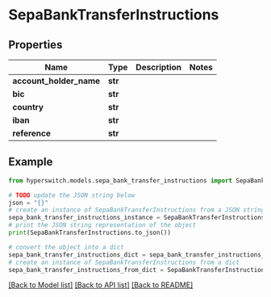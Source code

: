 # SepaBankTransferInstructions


## Properties

Name | Type | Description | Notes
------------ | ------------- | ------------- | -------------
**account_holder_name** | **str** |  | 
**bic** | **str** |  | 
**country** | **str** |  | 
**iban** | **str** |  | 
**reference** | **str** |  | 

## Example

```python
from hyperswitch.models.sepa_bank_transfer_instructions import SepaBankTransferInstructions

# TODO update the JSON string below
json = "{}"
# create an instance of SepaBankTransferInstructions from a JSON string
sepa_bank_transfer_instructions_instance = SepaBankTransferInstructions.from_json(json)
# print the JSON string representation of the object
print(SepaBankTransferInstructions.to_json())

# convert the object into a dict
sepa_bank_transfer_instructions_dict = sepa_bank_transfer_instructions_instance.to_dict()
# create an instance of SepaBankTransferInstructions from a dict
sepa_bank_transfer_instructions_from_dict = SepaBankTransferInstructions.from_dict(sepa_bank_transfer_instructions_dict)
```
[[Back to Model list]](../README.md#documentation-for-models) [[Back to API list]](../README.md#documentation-for-api-endpoints) [[Back to README]](../README.md)


